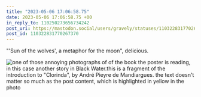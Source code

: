 ```yaml
---
title: "2023-05-06 17:06:58.75"
date: 2023-05-06 17:06:58.75 +00
in_reply_to: 110250273656734242
post_uri: https://mastodon.social/users/gravely/statuses/110322831770267370
post_id: 110322831770267370
---
```

"'Sun of the wolves', a metaphor for the moon", delicious.


![one of those annoying photographs of of the book the poster is reading, in this case another story in Black Water.this is a fragment of the introduction to "Clorinda", by André Pieyre de Mandiargues. the text doesn't matter so much as the post content, which is highlighted in yellow in the photo](/images/110322831510830453.jpeg)

